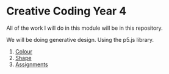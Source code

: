 # Creative Coding Year 4
All of the work I will do in this module will be in this repository.

We will be doing generative design. Using the p5.js library.

1. [Colour](Colour/)
1. [Shape](Shape/)
1. [Assignments](Test/)
